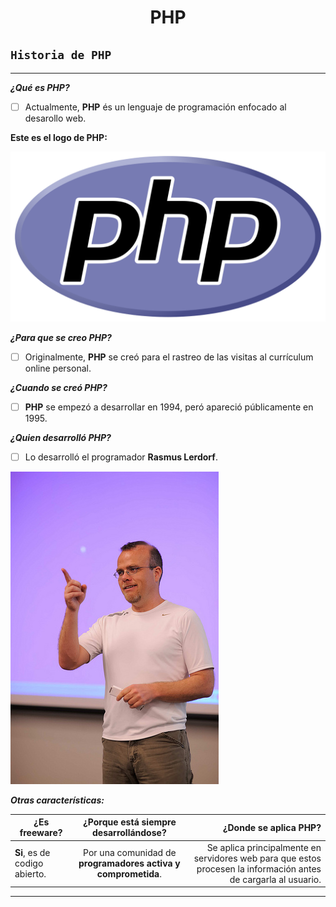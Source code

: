 <center> <h1>PHP</h1> </center>

## `Historia de PHP`  
-------------------------------------------------

**_¿Qué es PHP?_**  

- [ ] Actualmente, **PHP** és un lenguaje de programación enfocado al desarollo web.   

**Este es el logo de PHP:**  

![PHP-Logo](https://github.com/OscarLopez25032004/SMX2-M8UF1A1-HistoriaWeb-1995-1996-PHP-OscarL/blob/main/PHP-logo.svg.png "PHP-Logo")  

**_¿Para que se creo PHP?_**  

- [ ] Originalmente, **PHP** se creó para el rastreo de las visitas al currículum online personal.   

**_¿Cuando se creó PHP?_**  

- [ ] **PHP** se empezó a desarrollar en 1994, peró apareció públicamente en 1995.   

**_¿Quien desarrolló PHP?_**  

- [ ] Lo desarrolló el programador **Rasmus Lerdorf**.   

![Rasmus Lerdorf](https://github.com/OscarLopez25032004/SMX2-M8UF1A1-HistoriaWeb-1995-1996-PHP-OscarL/blob/main/2326296360_426b2d3726.jpg "Rasmus Lerdorf")  

**_Otras características:_**  

| ¿Es freeware? | ¿Porque está siempre desarrollándose? | ¿Donde se aplica PHP? |
|--------|:--------:|---------:|
| **Si**, es de codigo abierto. | Por una comunidad de **programadores activa y comprometida**. | Se aplica principalmente en servidores web para que estos procesen la información antes de cargarla al usuario. |
-------------------------------------------------
